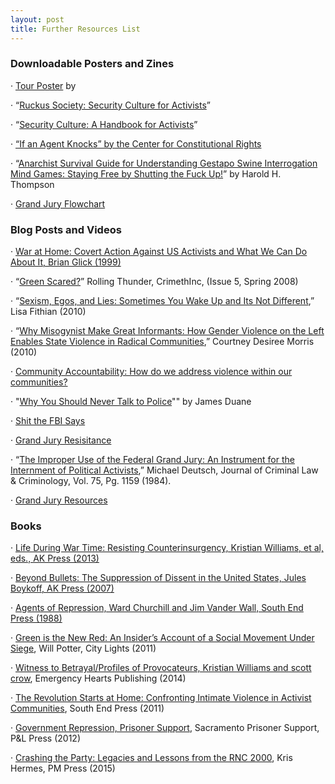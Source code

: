 ```yaml
---
layout: post
title: Further Resources List
---
```


### Downloadable Posters and Zines

·         [Tour Poster](https://raw.githubusercontent.com/eliawry/antirepressioncrew/master/public/images/GJTourPoster.jpg) by

·         “[Ruckus Society: Security Culture for Activists](http://pdf.resistrnc.org/RuckusSecurityCultureForActivists.pdf)”

·         “[Security Culture: A Handbook for Activists](http://pdf.resistrnc.org/security.handbook.zine.pdf)”

·         [“If an Agent Knocks” by the Center for Constitutional Rights](https://ccrjustice.org/sites/default/files/assets/files/CCR_If_An_Agent_Knocks.pdf)

·         “[Anarchist Survival Guide for Understanding Gestapo Swine Interrogation Mind Games: Staying Free by Shutting the Fuck Up!](https://cernorudaprirucka.noblogs.org/files/2015/11/anarchist_surival_guide.pdf)” by Harold H. Thompson

·        [Grand Jury Flowchart](https://raw.githubusercontent.com/eliawry/antirepressioncrew/master/public/images/flowchart.pdf)

### Blog Posts and Videos

·         [War at Home: Covert Action Against US Activists and What We Can Do About It, Brian Glick (1999)](https://archive.org/stream/War_At_Home/War_At_Home_djvu.txt)

·         “[Green Scared?](https://crimethinc.com/2008/02/22/green-scared)” Rolling Thunder, CrimethInc, (Issue 5, Spring 2008)

·         “[Sexism, Egos, and Lies: Sometimes You Wake Up and Its Not Different](http://kersplebedeb.com/posts/sexism-egos-and-lies-sometimes-you-wake-up-and-it-is-not-different/),” Lisa Fithian (2010)

·         “[Why Misogynist Make Great Informants: How Gender Violence on the Left Enables State Violence in Radical Communities](https://inciteblog.wordpress.com/2010/07/15/why-misogynists-make-great-informants-how-gender-violence-on-the-left-enables-state-violence-in-radical-movements/),” Courtney Desiree Morris (2010)

·         [Community Accountability: How do we address violence within our communities?](www.incite-national.org/page/community-accountability)

·         "[Why You Should Never Talk to Police](https://www.youtube.com/watch?v=Au4_EdPwTkE)"" by James Duane

·         [Shit the FBI Says](https://www.youtube.com/watch?v=rI8INgw0xq0)

·         [Grand Jury Resisitance](www.grandjuryresistance.org)

·         “[The Improper Use of the Federal Grand Jury: An Instrument for the Internment of Political Activists](http://scholarlycommons.law.northwestern.edu/cgi/viewcontent.cgi?article=6461&context=jclc),” Michael Deutsch, Journal of Criminal Law & Criminology, Vol. 75, Pg. 1159 (1984).

·   [Grand Jury Resources](https://saynothing.noblogs.org/grand-jury-resources/)

### Books


·         [Life During War Time: Resisting Counterinsurgency, Kristian Williams, et al, eds., AK Press (2013)](https://www.akpress.org/life-during-wartime.html)

·         [Beyond Bullets: The Suppression of Dissent in the United States, Jules Boykoff, AK Press (2007)](https://www.akpress.org/beyondbulletsakpress.html)

·          [Agents of Repression, Ward Churchill and Jim Vander Wall, South End Press (1988)](https://en.wikipedia.org/wiki/Agents_of_Repression)

·         [Green is the New Red: An Insider’s Account of a Social Movement Under Siege](http://www.greenisthenewred.com/blog/shop/), Will Potter, City Lights (2011)

·         [Witness to Betrayal/Profiles of Provocateurs, Kristian Williams and scott crow](https://www.akpress.org/witness-to-betrayal.html), Emergency Hearts Publishing (2014)

·         [The Revolution Starts at Home: Confronting Intimate Violence in Activist Communities](https://www.akpress.org/revolutionstartsathome.html), South End Press (2011)

·         [Government Repression, Prisoner Support](https://burningbooksbuffalo.com/products/government-repression-prisoner-support), Sacramento Prisoner Support, P&L Press (2012)

·         [Crashing the Party: Legacies and Lessons from the RNC 2000](http://www.crashingthepartythebook.com/), Kris Hermes, PM Press (2015)
